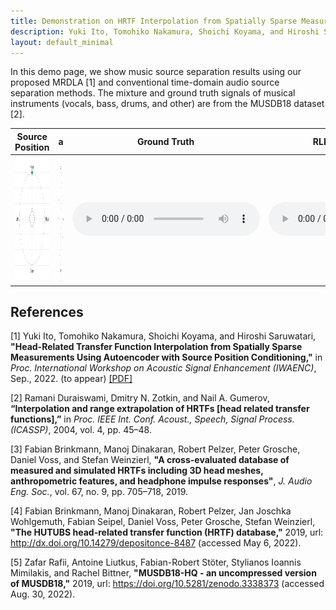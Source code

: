 ```yaml
---
title: Demonstration on HRTF Interpolation from Spatially Sparse Measurements Using Autoencoder with Source Position Conditioning
description: Yuki Ito, Tomohiko Nakamura, Shoichi Koyama, and Hiroshi Saruwatari (The University of Tokyo)
layout: default_minimal
---
```


In this demo page, we show music source separation results using our proposed MRDLA [1] and conventional time-domain audio source separation methods. The mixture and ground truth signals of musical instruments (vocals, bass, drums, and other) are from the MUSDB18 dataset [2].

<!-- | Source Position | a |  Ground Truth | RLR-based method [2] | Proposed [1] |
| ---- | ---- | ---- | ---- | ---- |
|  <img src="figure/srcpos2d_000_090_top.png" width="200" height="200"> | <img src="figure/srcpos2d_000_090_side.png" width="200" height="200"> | <audio controls preload="meatadata" src="audio/sub4_azim000_zeni090_gt.wav"></audio>  | <audio controls preload="meatadata" src="audio/sub4_azim000_zeni090_rlr.wav"></audio> | <audio controls preload="meatadata" src="audio/sub4_azim000_zeni090_420428.wav"></audio> | -->

<table class="sampleTable" style="table-layout: fixed;">
  <thead>
    <tr>
      <th>Source Position</th>
      <th>a</th>
      <th>Ground Truth</th>
      <th>RLR-based method [2]</th>
      <th>Proposed [1]</th>
    </tr>
  </thead>
  <tbody>
    <tr>
      <td><img src="figure/srcpos2d_000_090_top.png" width="200" height="200"></td>
      <td><img src="figure/srcpos2d_000_090_side.png" width="200" height="200"></td>
      <td><audio controls="" preload="meatadata" src="audio/sub4_azim000_zeni090_gt.wav"></audio></td>
      <td><audio controls="" preload="meatadata" src="audio/sub4_azim000_zeni090_rlr.wav"></audio></td>
      <td><audio controls="" preload="meatadata" src="audio/sub4_azim000_zeni090_420428.wav"></audio></td>
    </tr>
  </tbody>
</table>




## References
[1] Yuki Ito, Tomohiko Nakamura, Shoichi Koyama, and Hiroshi Saruwatari, **"Head-Related Transfer Function Interpolation from Spatially Sparse Measurements Using Autoencoder with Source Position Conditioning,"** in *Proc. International Workshop on Acoustic Signal Enhancement (IWAENC)*, Sep., 2022. (to appear) [[PDF]](https://arxiv.org/abs/2207.10967)

[2] Ramani Duraiswami, Dmitry N. Zotkin, and Nail A. Gumerov, **“Interpolation and range extrapolation of HRTFs [head related transfer functions],”** in *Proc. IEEE Int. Conf. Acoust., Speech, Signal Process. (ICASSP)*, 2004, vol. 4, pp. 45–48.

[3] Fabian Brinkmann, Manoj Dinakaran, Robert Pelzer, Peter Grosche,  Daniel Voss, and Stefan Weinzierl, **"A cross-evaluated database of measured and simulated HRTFs including 3D head meshes, anthropometric features, and headphone impulse responses"**, *J. Audio Eng. Soc.*, vol. 67, no. 9, pp. 705–718, 2019.

[4] Fabian Brinkmann, Manoj Dinakaran, Robert Pelzer, Jan Joschka Wohlgemuth, Fabian Seipel, Daniel Voss, Peter Grosche, Stefan Weinzierl, **"The HUTUBS head-related transfer function (HRTF) database,"** 2019, url: http://dx.doi.org/10.14279/depositonce-8487 (accessed May 6, 2022).

[5] Zafar Rafii, Antoine Liutkus, Fabian-Robert Stöter, Stylianos Ioannis Mimilakis, and Rachel Bittner, **"MUSDB18-HQ - an uncompressed version of MUSDB18,"** 2019, url: https://doi.org/10.5281/zenodo.3338373 (accessed Aug. 30, 2022).